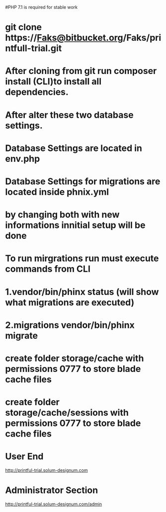 #PHP 7.1 is required for stable work
# git clone https://Faks@bitbucket.org/Faks/printfull-trial.git
# After cloning from git run composer install (CLI)to install all dependencies.
# After alter these two database settings.
# Database Settings are located in env.php
# Database Settings for migrations are located inside phnix.yml 
# by changing both with new informations innitial setup will be done
# To run mirgrations run must execute commands from CLI
# 1.vendor/bin/phinx status (will show what migrations are executed)
# 2.migrations vendor/bin/phinx migrate
# create folder storage/cache with permissions 0777 to store blade cache files
# create folder storage/cache/sessions with permissions 0777 to store blade cache files

# User End
http://printful-trial.solum-designum.com
# Administrator Section
http://printful-trial.solum-designum.com/admin
